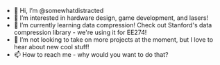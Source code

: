 - 👋 Hi, I’m @somewhatdistracted
- 👀 I’m interested in hardware design, game development, and lasers!
- 🌱 I’m currently learning data compression! Check out Stanford's data compression library - we're using it for EE274!
- 💞️ I’m not looking to take on more projects at the moment, but I love to hear about new cool stuff!
- 📫 How to reach me - why would you want to do that?

<!---
somewhatdistracted/somewhatdistracted is a ✨ special ✨ repository because its `README.md` (this file) appears on your GitHub profile.
You can click the Preview link to take a look at your changes.
--->
